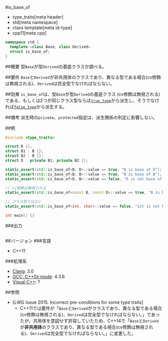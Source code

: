 #is_base_of
* type_traits[meta header]
* std[meta namespace]
* class template[meta id-type]
* cpp11[meta cpp]

```cpp
namespace std {
  template <class Base, class Derived>
  struct is_base_of;
}
```

##概要
型`Base`が型`Derived`の基底クラスか調べる。


##要件
`Base`と`Derived`が非共用体のクラスであり、異なる型である場合(cv修飾は無視される)、`Derived`は完全型でなければならない。


##効果
`is_base_of`は、型`Base`が型`Derived`の基底クラス (cv修飾は無視される) である、もしくは2つが同じクラス型ならば[`true_type`](./integral_constant-true_type-false_type.md)から派生し、そうでなければ[`false_type`](./integral_constant-true_type-false_type.md)から派生する。


##備考
派生時の`private`、`protected`指定は、派生関係の判定に影響しない。


##例
```cpp
#include <type_traits>

struct B {};
struct B1 : B {};
struct B2 : B {};
struct D : private B1, private B2 {};

static_assert(std::is_base_of<B, D>::value == true, "B is base of D");
static_assert(std::is_base_of<B, B>::value == true, "B is base of B");
static_assert(std::is_base_of<D, B>::value == false, "D is not base of B");

// cv修飾は無視される
static_assert(std::is_base_of<const B, const D>::value == true, "B is base of D");

// クラス型ではない
static_assert(std::is_base_of<int, char>::value == false, "int is not base of char");

int main() {}
```

###出力
```
```

##バージョン
###言語
- C++11

###処理系
- [Clang](/implementation.md#clang): 3.0
- [GCC, C++0x mode](/implementation.md#gcc): 4.3.6
- [Visual C++](/implementation.md#visual_cpp): ?


##参照
- [LWG Issue 2015. Incorrect pre-conditions for some type traits]
    - C++11では要件が「`Base`と`Derived`がクラスであり、異なる型である場合(cv修飾は無視される)、`Derived`は完全型でなければならない。」であったが、共用体を意図せず許容していたため、C++14で「`Base`と`Derived`が**非共用体**のクラスであり、異なる型である場合(cv修飾は無視される)、`Derived`は完全型でなければならない。」に変更した。

